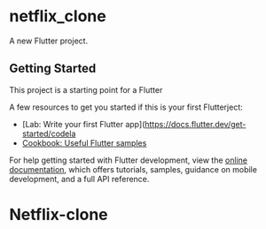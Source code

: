 # netflix_clone

A new Flutter project.

## Getting Started

This project is a starting point for a Flutter 

A few resources to get you started if this is your first Flutterject:

- [Lab: Write your first Flutter app](https://docs.flutter.dev/get-started/codela
- [Cookbook: Useful Flutter samples](https://docs.flutter.dev/cookbook)

For help getting started with Flutter development, view the
[online documentation](https://docs.flutter.dev/), which offers tutorials,
samples, guidance on mobile development, and a full API reference.
# Netflix-clone
